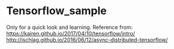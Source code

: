 # Tensorflow_sample
Only for a quick look and learning. 
Reference from: 
https://kairen.github.io/2017/04/10/tensorflow/intro/
http://ischlag.github.io/2016/06/12/async-distributed-tensorflow/
